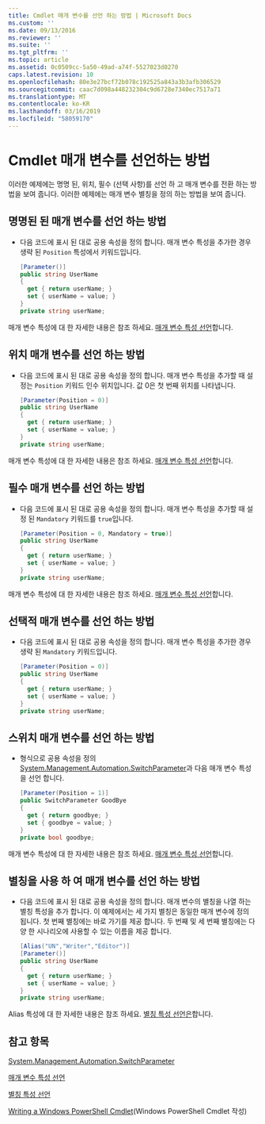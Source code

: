 ```yaml
---
title: Cmdlet 매개 변수를 선언 하는 방법 | Microsoft Docs
ms.custom: ''
ms.date: 09/13/2016
ms.reviewer: ''
ms.suite: ''
ms.tgt_pltfrm: ''
ms.topic: article
ms.assetid: 0c0509cc-5a50-49ad-a74f-5527023d0270
caps.latest.revision: 10
ms.openlocfilehash: 80e3e27bcf72b078c192525a843a3b3afb306529
ms.sourcegitcommit: caac7d098a448232304c9d6728e7340ec7517a71
ms.translationtype: MT
ms.contentlocale: ko-KR
ms.lasthandoff: 03/16/2019
ms.locfileid: "58059170"
---
```

# <a name="how-to-declare-cmdlet-parameters"></a>Cmdlet 매개 변수를 선언하는 방법

이러한 예제에는 명명 된, 위치, 필수 (선택 사항)를 선언 하 고 매개 변수를 전환 하는 방법을 보여 줍니다. 이러한 예제에는 매개 변수 별칭을 정의 하는 방법을 보여 줍니다.

## <a name="how-to-declare-a-named-parameter"></a>명명된 된 매개 변수를 선언 하는 방법

- 다음 코드에 표시 된 대로 공용 속성을 정의 합니다. 매개 변수 특성을 추가한 경우 생략 된 `Position` 특성에서 키워드입니다.

    ```csharp
    [Parameter()]
    public string UserName
    {
      get { return userName; }
      set { userName = value; }
    }
    private string userName;
    ```

매개 변수 특성에 대 한 자세한 내용은 참조 하세요. [매개 변수 특성 선언](./parameter-attribute-declaration.md)합니다.

## <a name="how-to-declare-a-positional-parameter"></a>위치 매개 변수를 선언 하는 방법

- 다음 코드에 표시 된 대로 공용 속성을 정의 합니다. 매개 변수 특성을 추가할 때 설정는 `Position` 키워드 인수 위치입니다. 값 0은 첫 번째 위치를 나타냅니다.

    ```csharp
    [Parameter(Position = 0)]
    public string UserName
    {
      get { return userName; }
      set { userName = value; }
    }
    private string userName;
    ```

매개 변수 특성에 대 한 자세한 내용은 참조 하세요. [매개 변수 특성 선언](./parameter-attribute-declaration.md)합니다.

## <a name="how-to-declare-a-mandatory-parameter"></a>필수 매개 변수를 선언 하는 방법

- 다음 코드에 표시 된 대로 공용 속성을 정의 합니다. 매개 변수 특성을 추가할 때 설정 된 `Mandatory` 키워드를 `true`입니다.

    ```csharp
    [Parameter(Position = 0, Mandatory = true)]
    public string UserName
    {
      get { return userName; }
      set { userName = value; }
    }
    private string userName;
    ```

매개 변수 특성에 대 한 자세한 내용은 참조 하세요. [매개 변수 특성 선언](./parameter-attribute-declaration.md)합니다.

## <a name="how-to-declare-an-optional-parameter"></a>선택적 매개 변수를 선언 하는 방법

- 다음 코드에 표시 된 대로 공용 속성을 정의 합니다. 매개 변수 특성을 추가한 경우 생략 된 `Mandatory` 키워드입니다.

    ```csharp
    [Parameter(Position = 0)]
    public string UserName
    {
      get { return userName; }
      set { userName = value; }
    }
    private string userName;
    ```

## <a name="how-to-declare-a-switch-parameter"></a>스위치 매개 변수를 선언 하는 방법

- 형식으로 공용 속성을 정의 [System.Management.Automation.SwitchParameter](/dotnet/api/System.Management.Automation.SwitchParameter)과 다음 매개 변수 특성을 선언 합니다.

    ```csharp
    [Parameter(Position = 1)]
    public SwitchParameter GoodBye
    {
      get { return goodbye; }
      set { goodbye = value; }
    }
    private bool goodbye;
    ```

매개 변수 특성에 대 한 자세한 내용은 참조 하세요. [매개 변수 특성 선언](./parameter-attribute-declaration.md)합니다.

## <a name="how-to-declare-a-parameter-with-aliases"></a>별칭을 사용 하 여 매개 변수를 선언 하는 방법

- 다음 코드에 표시 된 대로 공용 속성을 정의 합니다. 매개 변수의 별칭을 나열 하는 별칭 특성을 추가 합니다. 이 예제에서는 세 가지 별칭은 동일한 매개 변수에 정의 됩니다. 첫 번째 별칭에는 바로 가기를 제공 합니다. 두 번째 및 세 번째 별칭에는 다양 한 시나리오에 사용할 수 있는 이름을 제공 합니다.

    ```csharp
    [Alias("UN","Writer","Editor")]
    [Parameter()]
    public string UserName
    {
      get { return userName; }
      set { userName = value; }
    }
    private string userName;
    ```

Alias 특성에 대 한 자세한 내용은 참조 하세요. [별칭 특성 선언은](./alias-attribute-declaration.md)합니다.

## <a name="see-also"></a>참고 항목

[System.Management.Automation.SwitchParameter](/dotnet/api/System.Management.Automation.SwitchParameter)

[매개 변수 특성 선언](./parameter-attribute-declaration.md)

[별칭 특성 선언](./alias-attribute-declaration.md)

[Writing a Windows PowerShell Cmdlet](./writing-a-windows-powershell-cmdlet.md)(Windows PowerShell Cmdlet 작성)
